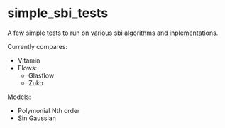 # simple_sbi_tests
A few simple tests to run on various sbi algorithms and inplementations.

Currently compares:
 - Vitamin
 - Flows:
   - Glasflow
   - Zuko

Models:
   - Polymonial Nth order
   - Sin Gaussian
